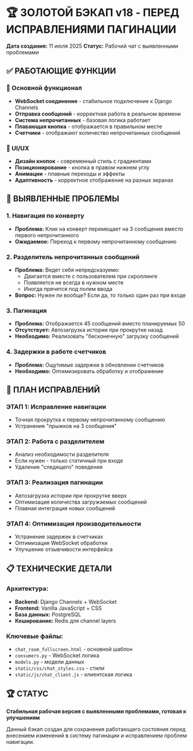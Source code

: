 # 🏆 ЗОЛОТОЙ БЭКАП v18 - ПЕРЕД ИСПРАВЛЕНИЯМИ ПАГИНАЦИИ

**Дата создания:** 11 июля 2025
**Статус:** Рабочий чат с выявленными проблемами

## ✅ РАБОТАЮЩИЕ ФУНКЦИИ

### 📱 Основной функционал
- **WebSocket соединение** - стабильное подключение к Django Channels
- **Отправка сообщений** - корректная работа в реальном времени
- **Система непрочитанных** - базовая логика работает
- **Плавающая кнопка** - отображается в правильном месте
- **Счетчики** - отображают количество непрочитанных сообщений

### 🎨 UI/UX
- **Дизайн кнопок** - современный стиль с градиентами
- **Позиционирование** - кнопка в правом нижнем углу
- **Анимации** - плавные переходы и эффекты
- **Адаптивность** - корректное отображение на разных экранах

## 🚨 ВЫЯВЛЕННЫЕ ПРОБЛЕМЫ

### 1. **Навигация по конверту**
- **Проблема:** Клик на конверт перемещает на 3 сообщения вместо первого непрочитанного
- **Ожидаемое:** Переход к первому непрочитанному сообщению

### 2. **Разделитель непрочитанных сообщений**
- **Проблема:** Ведет себя непредсказуемо:
  - Двигается вместе с пользователем при скроллинге
  - Появляется не всегда в нужном месте
  - Иногда прячется под полем ввода
- **Вопрос:** Нужен ли вообще? Если да, то только один раз при входе

### 3. **Пагинация**
- **Проблема:** Отображается 45 сообщений вместо планируемых 50
- **Отсутствует:** Автозагрузка истории при прокрутке назад
- **Необходимо:** Реализовать "бесконечную" загрузку сообщений

### 4. **Задержки в работе счетчиков**
- **Проблема:** Ощутимые задержки в обновлении счетчиков
- **Необходимо:** Оптимизировать обработку и отображение

## 🎯 ПЛАН ИСПРАВЛЕНИЙ

### **ЭТАП 1: Исправление навигации**
- Точная прокрутка к первому непрочитанному сообщению
- Устранение "прыжков на 3 сообщения"

### **ЭТАП 2: Работа с разделителем**
- Анализ необходимости разделителя
- Если нужен - только статичный при входе
- Удаление "следящего" поведения

### **ЭТАП 3: Реализация пагинации**
- Автозагрузка истории при прокрутке вверх
- Оптимизация количества загружаемых сообщений
- Плавная интеграция новых сообщений

### **ЭТАП 4: Оптимизация производительности**
- Устранение задержек в счетчиках
- Оптимизация WebSocket обработки
- Улучшение отзывчивости интерфейса

## 📋 ТЕХНИЧЕСКИЕ ДЕТАЛИ

### **Архитектура:**
- **Backend:** Django Channels + WebSocket
- **Frontend:** Vanilla JavaScript + CSS
- **База данных:** PostgreSQL
- **Кеширование:** Redis для channel layers

### **Ключевые файлы:**
- `chat_room_fullscreen.html` - основной шаблон
- `consumers.py` - WebSocket логика
- `models.py` - модели данных
- `static/css/chat_styles.css` - стили
- `static/js/chat_client.js` - клиентская логика

## 🏆 СТАТУС

**Стабильная рабочая версия с выявленными проблемами, готовая к улучшениям**

Данный бэкап создан для сохранения работающего состояния перед внесением изменений в систему пагинации и исправлением проблем навигации. 
